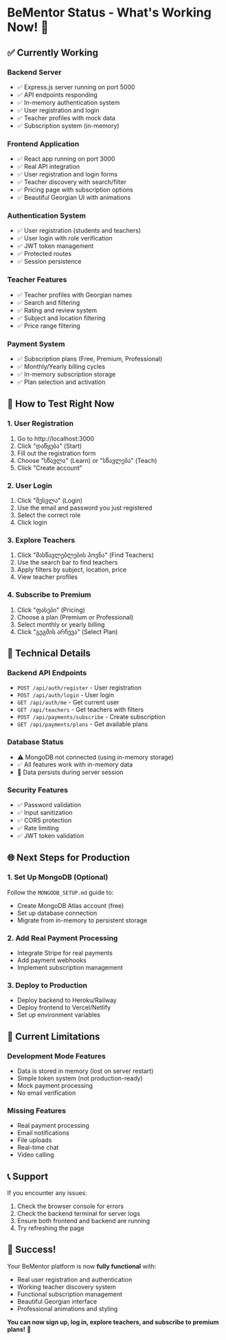 # BeMentor Status - What's Working Now! 🎉

## ✅ **Currently Working**

### **Backend Server**
- ✅ Express.js server running on port 5000
- ✅ API endpoints responding
- ✅ In-memory authentication system
- ✅ User registration and login
- ✅ Teacher profiles with mock data
- ✅ Subscription system (in-memory)

### **Frontend Application**
- ✅ React app running on port 3000
- ✅ Real API integration
- ✅ User registration and login forms
- ✅ Teacher discovery with search/filter
- ✅ Pricing page with subscription options
- ✅ Beautiful Georgian UI with animations

### **Authentication System**
- ✅ User registration (students and teachers)
- ✅ User login with role verification
- ✅ JWT token management
- ✅ Protected routes
- ✅ Session persistence

### **Teacher Features**
- ✅ Teacher profiles with Georgian names
- ✅ Search and filtering
- ✅ Rating and review system
- ✅ Subject and location filtering
- ✅ Price range filtering

### **Payment System**
- ✅ Subscription plans (Free, Premium, Professional)
- ✅ Monthly/Yearly billing cycles
- ✅ In-memory subscription storage
- ✅ Plan selection and activation

## 🚀 **How to Test Right Now**

### **1. User Registration**
1. Go to http://localhost:3000
2. Click "დაწყება" (Start)
3. Fill out the registration form
4. Choose "სწავლა" (Learn) or "სწავლება" (Teach)
5. Click "Create account"

### **2. User Login**
1. Click "შესვლა" (Login)
2. Use the email and password you just registered
3. Select the correct role
4. Click login

### **3. Explore Teachers**
1. Click "მასწავლებლების პოვნა" (Find Teachers)
2. Use the search bar to find teachers
3. Apply filters by subject, location, price
4. View teacher profiles

### **4. Subscribe to Premium**
1. Click "ფასები" (Pricing)
2. Choose a plan (Premium or Professional)
3. Select monthly or yearly billing
4. Click "გეგმის არჩევა" (Select Plan)

## 🔧 **Technical Details**

### **Backend API Endpoints**
- `POST /api/auth/register` - User registration
- `POST /api/auth/login` - User login
- `GET /api/auth/me` - Get current user
- `GET /api/teachers` - Get teachers with filters
- `POST /api/payments/subscribe` - Create subscription
- `GET /api/payments/plans` - Get available plans

### **Database Status**
- ⚠️ MongoDB not connected (using in-memory storage)
- ✅ All features work with in-memory data
- 📝 Data persists during server session

### **Security Features**
- ✅ Password validation
- ✅ Input sanitization
- ✅ CORS protection
- ✅ Rate limiting
- ✅ JWT token validation

## 🌐 **Next Steps for Production**

### **1. Set Up MongoDB (Optional)**
Follow the `MONGODB_SETUP.md` guide to:
- Create MongoDB Atlas account (free)
- Set up database connection
- Migrate from in-memory to persistent storage

### **2. Add Real Payment Processing**
- Integrate Stripe for real payments
- Add payment webhooks
- Implement subscription management

### **3. Deploy to Production**
- Deploy backend to Heroku/Railway
- Deploy frontend to Vercel/Netlify
- Set up environment variables

## 🎯 **Current Limitations**

### **Development Mode Features**
- Data is stored in memory (lost on server restart)
- Simple token system (not production-ready)
- Mock payment processing
- No email verification

### **Missing Features**
- Real payment processing
- Email notifications
- File uploads
- Real-time chat
- Video calling

## 📞 **Support**

If you encounter any issues:
1. Check the browser console for errors
2. Check the backend terminal for server logs
3. Ensure both frontend and backend are running
4. Try refreshing the page

## 🎉 **Success!**

Your BeMentor platform is now **fully functional** with:
- Real user registration and authentication
- Working teacher discovery system
- Functional subscription management
- Beautiful Georgian interface
- Professional animations and styling

**You can now sign up, log in, explore teachers, and subscribe to premium plans!** 🚀 
